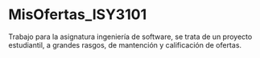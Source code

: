# MisOfertas_ISY3101
Trabajo para la asignatura ingeniería de software, se trata de un proyecto estudiantil, a grandes rasgos, de mantención y calificación de ofertas.
